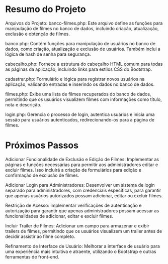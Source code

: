 # Resumo do Projeto
Arquivos do Projeto:
banco-filmes.php: Este arquivo define as funções para manipulação de filmes no banco de dados, incluindo criação, atualização, exclusão e obtenção de filmes.

banco.php: Contém funções para manipulação de usuários no banco de dados, como criação, atualização e exclusão de usuários. Também inclui a lógica de hash de senha para segurança.

cabecalho.php: Fornece a estrutura do cabeçalho HTML comum para todas as páginas da aplicação, incluindo links para estilos CSS do Bootstrap.

cadastrar.php: Formulário e lógica para registrar novos usuários na aplicação, validando entradas e inserindo os dados no banco de dados.

filmes.php: Exibe uma lista de filmes recuperados do banco de dados, permitindo que os usuários visualizem filmes com informações como título, nota e descrição.

login.php: Gerencia o processo de login, autentica usuários e inicia uma sessão para usuários autenticados, redirecionando-os para a página de filmes.

# Próximos Passos

Adicionar Funcionalidade de Exclusão e Edição de Filmes: Implementar as páginas e funções necessárias para permitir aos administradores editar e excluir filmes. Isso incluirá a criação de formulários para edição e confirmação de exclusão de filmes.

Adicionar Login para Administradores: Desenvolver um sistema de login separado para administradores, com credenciais específicas, para garantir que apenas usuários autorizados possam adicionar, editar ou excluir filmes.

Restrição de Acesso: Implementar verificações de autenticação e autorização para garantir que apenas administradores possam acessar as funcionalidades de adicionar, editar e excluir filmes.

Incluir Trailer de Filmes: Adicionar um campo para armazenar e exibir trailers de filmes, permitindo que os usuários visualizem um trailer antes de decidir assistir ao filme completo.

Refinamento de Interface de Usuário: Melhorar a interface de usuário para uma experiência mais intuitiva e atraente, utilizando o Bootstrap e outras ferramentas de front-end.
